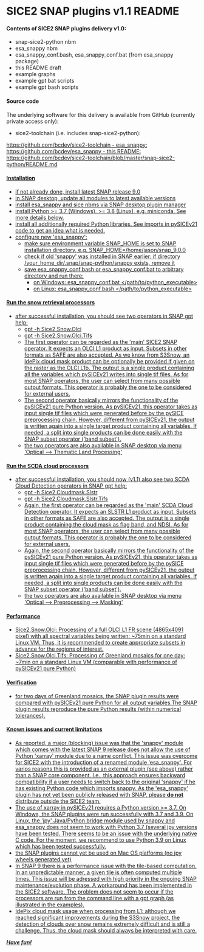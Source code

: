 SICE2 SNAP plugins v1.1 README
==============================

#### Contents of SICE2 SNAP plugins delivery v1.0:
- snap-sice2-python nbm
- esa_snappy nbm
- esa_snappy_conf.bash, esa_snappy_conf.bat (from esa_snappy package)
- this README draft
- example graphs
- example gpt bat scripts
- example gpt bash scripts

#### Source code
The underlying software for this delivery is available from GitHub (currently private access only):
- sice2-toolchain (i.e. includes snap-sice2-python): 
<a href="https://github.com/bcdev/sice2-toolchain" target="_blank">
https://github.com/bcdev/sice2-toolchain
- esa_snappy: 
<a href="https://github.com/bcdev/esa_snappy" target="_blank">
https://github.com/bcdev/esa_snappy
- this README: 
<a href="https://github.com/bcdev/sice2-toolchain/blob/master/snap-sice2-python/README.md" target="_blank">
https://github.com/bcdev/sice2-toolchain/blob/master/snap-sice2-python/README.md

#### Installation
- if not already done, install latest SNAP release 9.0
- in SNAP desktop, update all modules to latest available versions
- install esa_snappy and sice nbms via SNAP desktop plugin manager
- install Python >= 3.7 (Windows), >= 3.8 (Linux), e.g. miniconda. See more details below.
- install all additionally required Python libraries. See imports in pySICEv21 code to get an idea what is needed.
- configure new 'esa_snappy':
  - make sure environment variable SNAP_HOME is set to SNAP installation directory, e.g. SNAP_HOME=/home/jason/snap_9.0.0
  - check if old 'snappy' was installed in SNAP earlier: if directory /your_home_dir/.snap/snap-python/snappy exists, remove it
  - save esa_snappy_conf.bash or esa_snappy_conf.bat to arbitrary directory and run there:
    - on Windows: esa_snappy_conf.bat </path/to/python_executable>
    - on Linux: esa_snappy_conf.bash </path/to/python_executable>

#### Run the snow retrieval processors
- after successful installation, you should see two operators in SNAP gpt help:
  - gpt -h Sice2.Snow.Olci
  - gpt -h Sice2.Snow.Olci.Tifs
  - The first operator can be regarded as the 'main' SICE2 SNAP operator. It expects an OLCI L1 product as input.
Subsets in other formats as SAFE are also accepted. As we know from S3Snow, an IdePix cloud mask product can be optionally be provided 
if given on the raster as the OLCI L1b. The output is a single product containing all the variables which pySICEv21 writes into single
tif files. As for most SNAP operators, the user can select from many possible output formats. 
This operator is probably the one to be considered for external users.
  - The second operator basically mirrors the functionality of the pySICEv21 pure Python version. As pySICEv21, this operator takes
as input single tif files which were generated before by the pySICE preprocessing chain. However, different from pySICEv21,
the output is written again into a single target product containing all variables. If needed, a split into single products can be
done easily with the SNAP subset operator ('band subset').
  - the two operators are also available in SNAP desktop via menu 'Optical --> Thematic Land Processing'

#### Run the SCDA cloud processors
- after successful installation, you should now (v1.1) also see two SCDA Cloud Detection operators in SNAP gpt help:
  - gpt -h Sice2.Cloudmask.Slstr
  - gpt -h Sice2.Cloudmask.Slstr.Tifs
  - Again, the first operator can be regarded as the 'main' SCDA Cloud Detection operator. It expects an SLSTR L1 product as input.
    Subsets in other formats as SAFE are also accepted.  The output is a single product containing the cloud mask as flag band, and NDSI. As for most SNAP operators, the user can select from many possible output formats.
    This operator is probably the one to be considered for external users.
  - Again, the second operator basically mirrors the functionality of the pySICEv21 pure Python version. As pySICEv21, this operator takes
    as input single tif files which were generated before by the pySICE preprocessing chain. However, different from pySICEv21,
    the output is written again into a single target product containing all variables. If needed, a split into single products can be
    done easily with the SNAP subset operator ('band subset').
  - the two operators are also available in SNAP desktop via menu 'Optical --> Preprocessing --> Masking'

#### Performance
- Sice2.Snow.Olci: Processing of a full OLCI L1 FR scene (4865x4091 pixel) with all spectral variables
being written: ~75min on a standard Linux VM. Thus, it is recommended to create
appropriate subsets in advance for the regions of interest.
- Sice2.Snow.Olci.Tifs: Processing of Greenland mosaics for one day: ~7min on a standard Linux VM
(comparable with performance of pySICEv21 pure Python)

#### Verification
- for two days of Greenland mosaics, the SNAP plugin results were compared with pySICEv21 pure Python for 
all output variables.The SNAP plugin results reproduce the pure Python results (within numerical tolerances). 

#### Known issues and current limitations
- As reported, a major (blocking) issue was that the 'snappy' module which comes with the latest SNAP 9 
release does not allow the use of Python 'xarray' module due to a name conflict. This issue was overcome 
for SICE2 with the introduction of a renamed module 'esa_snappy'. For varios reasons this is provided as 
an external plugin (see above) rather than a SNAP core component. I.e., this approach ensures backward 
compatibility if a user needs to switch back to the original 'snappy' if he has existing Python code 
which imports snappy. As the 'esa_snappy' plugin has not yet been publicly released with SNAP, please <b>do not</b>
distribute outside the SICE2 team. 
- The use of xarray in pySICEv21 requires a Python version >= 3.7. On Windows, the SNAP plugins were run 
successfully with 3.7 and 3.9. On Linux, the 'jpy' Java/Python bridge module used by snappy and esa_snappy 
does not seem to work with Python 3.7 (several jpy versions have been tested. There seems to be an issue 
with the underlying native C code. For the moment, we recommend to use Python 3.9 on Linux which has 
been tested successfully.  
- the SNAP plugins cannot yet be used on Mac OS platforms (no jpy wheels generated yet)
- In SNAP 9 there is a performance issue with the tile-based computation. In an unpredictable manner, 
a given tile is often computed multiple times. This issue will be adressed with high priority in the 
ongoing SNAP maintenance/evolution phase. A workaround has been implemented in the SICE2 software. 
The problem does not seem to occur if the processors are run from the command line with a gpt graph (as illustrated in 
the examples).
- IdePix cloud mask usage when processing from L1: although we reached significant improvements during 
the S3Snow project, the detection of clouds over snow remains extremely difficult and is still a 
challenge. Thus, the cloud mask should always be interpreted with care.

<b>*Have fun!*</b>
